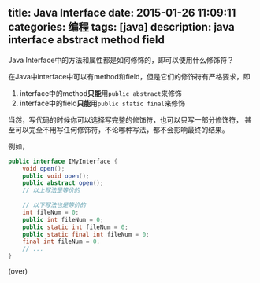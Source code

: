﻿title: Java Interface
date: 2015-01-26 11:09:11
categories: 编程
tags: [java]
description: java interface abstract method field
---

Java Interface中的方法和属性都是如何修饰的，即可以使用什么修饰符？

<!-- more -->

在Java中interface中可以有method和field，但是它们的修饰符有严格要求，即

1. interface中的method**只能**用`public abstract`来修饰
2. interface中的field**只能**用`public static final`来修饰

当然，写代码的时候你可以选择写完整的修饰符，也可以只写一部分修饰符，
甚至可以完全不用写任何修饰符，不论哪种写法，都不会影响最终的结果。

例如，

```java
public interface IMyInterface {
    void open();
    public void open();
    public abstract open();
    // 以上写法是等价的
    
    // 以下写法也是等价的
    int fileNum = 0;
    public int fileNum = 0;
    public static int fileNum = 0;
    public static final int fileNum = 0;
    final int fileNum = 0;
    // ...
}
```

(over)